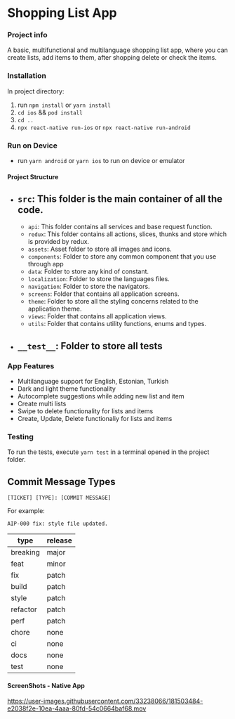 # Shopping List App

### Project info

A basic, multifunctional and multilanguage shopping list app, where you can create lists, add items to them, after shopping delete or check the items.

### Installation

In project directory:

1. run `npm install` or `yarn install`
2. `cd ios` && `pod install`
3. `cd ..`
4. `npx react-native run-ios` or `npx react-native run-android`

### Run on Device

- run `yarn android` or `yarn ios` to run on device or emulator

#### Project Structure

- ## `src`: This folder is the main container of all the code.
  - `api`: This folder contains all services and base request function.
  - `redux`: This folder contains all actions, slices, thunks and store which is provided by redux.
  - `assets`: Asset folder to store all images and icons.
  - `components`: Folder to store any common component that you use through app
  - `data`: Folder to store any kind of constant.
  - `localization`: Folder to store the languages files.
  - `navigation`: Folder to store the navigators.
  - `screens`: Folder that contains all application screens.
  - `theme`: Folder to store all the styling concerns related to the application theme.
  - `views`: Folder that contains all application views.
  - `utils`: Folder that contains utility functions, enums and types.
- ## `__test__`: Folder to store all tests

### App Features

- Multilanguage support for English, Estonian, Turkish
- Dark and light theme functionality
- Autocomplete suggestions while adding new list and item
- Create multi lists
- Swipe to delete functionality for lists and items
- Create, Update, Delete functionaliy for lists and items

### Testing

To run the tests, execute `yarn test` in a terminal opened in the project folder.

## Commit Message Types

```
[TICKET] [TYPE]: [COMMIT MESSAGE]
```

For example:

```
AIP-000 fix: style file updated.
```

| type     | release |
| -------- | ------- |
| breaking | major   |
| feat     | minor   |
| fix      | patch   |
| build    | patch   |
| style    | patch   |
| refactor | patch   |
| perf     | patch   |
| chore    | none    |
| ci       | none    |
| docs     | none    |
| test     | none    |

#### ScreenShots - Native App


https://user-images.githubusercontent.com/33238066/181503484-e2038f2e-10ea-4aaa-80fd-54c0664baf68.mov


